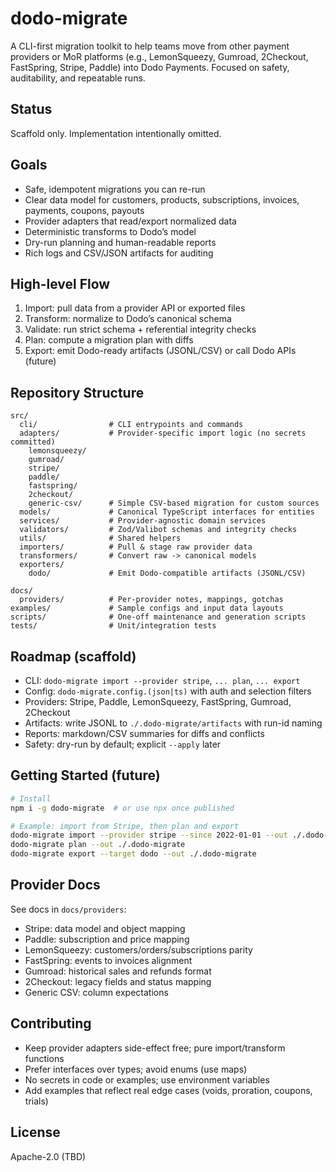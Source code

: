 # dodo-migrate

A CLI-first migration toolkit to help teams move from other payment providers or MoR platforms (e.g., LemonSqueezy, Gumroad, 2Checkout, FastSpring, Stripe, Paddle) into Dodo Payments. Focused on safety, auditability, and repeatable runs.

## Status

Scaffold only. Implementation intentionally omitted.

## Goals

- Safe, idempotent migrations you can re-run
- Clear data model for customers, products, subscriptions, invoices, payments, coupons, payouts
- Provider adapters that read/export normalized data
- Deterministic transforms to Dodo’s model
- Dry-run planning and human-readable reports
- Rich logs and CSV/JSON artifacts for auditing

## High-level Flow

1. Import: pull data from a provider API or exported files
2. Transform: normalize to Dodo’s canonical schema
3. Validate: run strict schema + referential integrity checks
4. Plan: compute a migration plan with diffs
5. Export: emit Dodo-ready artifacts (JSONL/CSV) or call Dodo APIs (future)

## Repository Structure

```
src/
  cli/                # CLI entrypoints and commands
  adapters/           # Provider-specific import logic (no secrets committed)
    lemonsqueezy/
    gumroad/
    stripe/
    paddle/
    fastspring/
    2checkout/
    generic-csv/      # Simple CSV-based migration for custom sources
  models/             # Canonical TypeScript interfaces for entities
  services/           # Provider-agnostic domain services
  validators/         # Zod/Valibot schemas and integrity checks
  utils/              # Shared helpers
  importers/          # Pull & stage raw provider data
  transformers/       # Convert raw -> canonical models
  exporters/
    dodo/             # Emit Dodo-compatible artifacts (JSONL/CSV)

docs/
  providers/          # Per-provider notes, mappings, gotchas
examples/             # Sample configs and input data layouts
scripts/              # One-off maintenance and generation scripts
tests/                # Unit/integration tests
```

## Roadmap (scaffold)

- CLI: `dodo-migrate import --provider stripe`, `... plan`, `... export`
- Config: `dodo-migrate.config.(json|ts)` with auth and selection filters
- Providers: Stripe, Paddle, LemonSqueezy, FastSpring, Gumroad, 2Checkout
- Artifacts: write JSONL to `./.dodo-migrate/artifacts` with run-id naming
- Reports: markdown/CSV summaries for diffs and conflicts
- Safety: dry-run by default; explicit `--apply` later

## Getting Started (future)

```bash
# Install
npm i -g dodo-migrate  # or use npx once published

# Example: import from Stripe, then plan and export
dodo-migrate import --provider stripe --since 2022-01-01 --out ./.dodo-migrate
dodo-migrate plan --out ./.dodo-migrate
dodo-migrate export --target dodo --out ./.dodo-migrate
```

## Provider Docs

See docs in `docs/providers`:
- Stripe: data model and object mapping
- Paddle: subscription and price mapping
- LemonSqueezy: customers/orders/subscriptions parity
- FastSpring: events to invoices alignment
- Gumroad: historical sales and refunds format
- 2Checkout: legacy fields and status mapping
- Generic CSV: column expectations

## Contributing

- Keep provider adapters side-effect free; pure import/transform functions
- Prefer interfaces over types; avoid enums (use maps)
- No secrets in code or examples; use environment variables
- Add examples that reflect real edge cases (voids, proration, coupons, trials)

## License

Apache-2.0 (TBD)
